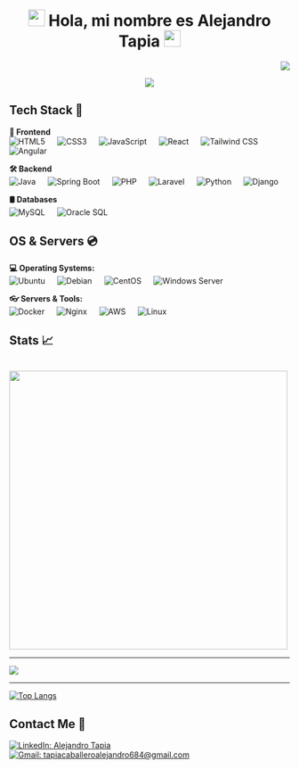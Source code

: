 <!--presentation-->
<h1 align="center">
    <img src="https://media.giphy.com/media/ObNTw8Uzwy6KQ/giphy.gif" width="30px">
    <b>Hola, mi nombre es Alejandro Tapia</b>
    <img src="https://media.giphy.com/media/ObNTw8Uzwy6KQ/giphy.gif" width="30px">
</h1>

<!--imagen header-->
<p align="right">
  <img src="https://raw.githubusercontent.com/halfrost/halfrost/master/icons/header_.png">
</p>


<!--animation text-->
<p align="center">
    <img src="https://readme-typing-svg.herokuapp.com/?lines=Full%20Stack-Developer;2%20years%20of%20coding%20experience;&font=Pacifico&center=true&width=650&height=120&color=58a6ff&vCenter=true&size=35" padding-top=50px;>
</p>

<!--tech stack-->
## Tech Stack 🧰
 <p align="left">

  <!-- Frontend -->
  <b>🎨 Frontend</b><br>
    <img alt="HTML5" src="https://img.shields.io/badge/HTML5-E34F26?logo=html5&logoColor=white" /> &emsp;
    <img alt="CSS3" src="https://img.shields.io/badge/CSS3-1572B6?logo=css3&logoColor=white" /> &emsp;
    <img alt="JavaScript" src="https://img.shields.io/badge/JavaScript-F7DF1E?logo=javascript&logoColor=black" /> &emsp;
    <img alt="React" src="https://img.shields.io/badge/React-61DAFB?logo=react&logoColor=black" /> &emsp;
    <img alt="Tailwind CSS" src="https://img.shields.io/badge/Tailwind_CSS-06B6D4?logo=tailwind-css&logoColor=white" /> &emsp;
    <img alt="Angular" src="https://img.shields.io/badge/Angular-DD0031?logo=angular&logoColor=white" />
  
  <!-- Backend -->
  <b>🛠 Backend</b><br>
  <img alt="Java" src="https://img.shields.io/badge/Java-007396?logo=java&logoColor=white" /> &emsp;
  <img alt="Spring Boot" src="https://img.shields.io/badge/Spring_Boot-6DB33F?logo=spring&logoColor=white" /> &emsp;
  <img alt="PHP" src="https://img.shields.io/badge/PHP-777BB4?logo=php&logoColor=white" /> &emsp;
  <img alt="Laravel" src="https://img.shields.io/badge/Laravel-F9531E?logo=laravel&logoColor=white" /> &emsp;
  <img alt="Python" src="https://img.shields.io/badge/Python-3776AB?logo=python&logoColor=white" /> &emsp;
  <img alt="Django" src="https://img.shields.io/badge/Django-092E20?logo=django&logoColor=white" />

  <!-- Bases de Datos -->
  <b>🛢️ Databases</b><br>
  <img alt="MySQL" src="https://img.shields.io/badge/MySQL-4479A1?logo=mysql&logoColor=white" /> &emsp;
  <img alt="Oracle SQL" src="https://img.shields.io/badge/Oracle-F80000?logo=oracle&logoColor=white" />

</p>

<!--OS GESTION-->
## OS & Servers 💿

<p align="left">
  <!-- Sistemas operativos -->
  <b>💻 Operating Systems:</b><br>
  <img alt="Ubuntu" src="https://img.shields.io/badge/Ubuntu-E95420?logo=ubuntu&logoColor=white" /> &emsp;
  <img alt="Debian" src="https://img.shields.io/badge/Debian-A81D33?logo=debian&logoColor=white" /> &emsp;
  <img alt="CentOS" src="https://img.shields.io/badge/CentOS-262577?logo=centos&logoColor=white" /> &emsp;
  <img alt="Windows Server" src="https://img.shields.io/badge/Windows_Server-0078D6?logo=windows&logoColor=white" />

  <!-- Servidores y herramientas -->
  <b>👓 Servers & Tools:</b><br>
  <img alt="Docker" src="https://img.shields.io/badge/Docker-2496ED?logo=docker&logoColor=white" /> &emsp;
  <img alt="Nginx" src="https://img.shields.io/badge/Nginx-009639?logo=nginx&logoColor=white" /> &emsp;
  <img alt="AWS" src="https://img.shields.io/badge/AWS-232F3E?logo=amazon-aws&logoColor=white" /> &emsp;
  <img alt="Linux" src="https://img.shields.io/badge/Linux-FCC624?logo=linux&logoColor=black" />
</p>

<!--STATS-->
## Stats 📈

<br>

<img src = "https://github-readme-streak-stats.herokuapp.com?user=alejandrotapiadev&theme=radical&hide_border=false" width = 500>
<hr>
<img src="https://github-readme-stats.vercel.app/api?username=alejandrotapiadev&show_icons=true&theme=radical&include_all_commits=true" />
<hr>

[![Top Langs](https://github-readme-stats.vercel.app/api/top-langs?username=alejandrotapiadev&layout=compact&theme=radical&langs_count=6)](https://github.com/alejandrotapiadev/github-readme-stats)


## Contact Me 📨

<p align="left">

[![LinkedIn: Alejandro Tapia](https://img.shields.io/badge/-Alejandro%20Tapia-blue?style=flat-square&logo=Linkedin&logoColor=white)](https://www.linkedin.com/in/alejandro-tapia-caballero)
&nbsp;
[![Gmail: tapiacaballeroalejandro684@gmail.com](https://img.shields.io/badge/-Email-D14836?style=flat-square&logo=Gmail&logoColor=white)](mailto:tapiacaballeroalejandro684@gmail.com)


</p>
